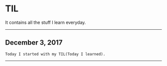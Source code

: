 # TIL
It contains all the stuff I learn everyday.

-----

## December 3, 2017
```
Today I started with my TIL(Today I learned).
```
-----

